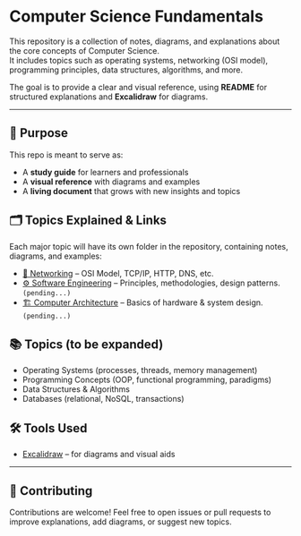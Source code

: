 # Computer Science Fundamentals  

This repository is a collection of notes, diagrams, and explanations about the core concepts of Computer Science.  
It includes topics such as operating systems, networking (OSI model), programming principles, data structures, algorithms, and more.

The goal is to provide a clear and visual reference, using **README** for structured explanations and **Excalidraw** for diagrams.

---

## 🎯 Purpose
This repo is meant to serve as:
- A **study guide** for learners and professionals  
- A **visual reference** with diagrams and examples  
- A **living document** that grows with new insights and topics  

## 🗂 Topics Explained & Links
Each major topic will have its own folder in the repository, containing notes, diagrams, and examples:

- [📡 Networking](./networking) – OSI Model, TCP/IP, HTTP, DNS, etc.
- [⚙️ Software Engineering]() – Principles, methodologies, design patterns.`(pending...)`
- [🏗 Computer Architecture]() – Basics of hardware & system design.`(pending...)`

## 📚 Topics (to be expanded)
- Operating Systems (processes, threads, memory management)
- Programming Concepts (OOP, functional programming, paradigms)
- Data Structures & Algorithms
- Databases (relational, NoSQL, transactions)

## 🛠 Tools Used
- [Excalidraw](https://excalidraw.com) – for diagrams and visual aids  

---

## 🤝 Contributing
Contributions are welcome! Feel free to open issues or pull requests to improve explanations, add diagrams, or suggest new topics.
